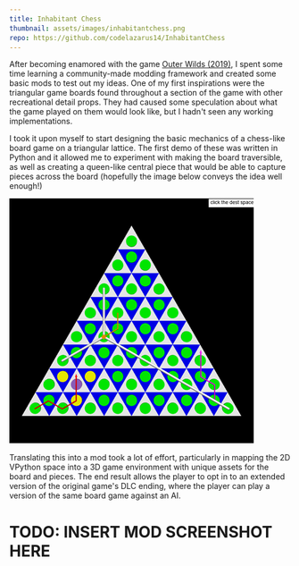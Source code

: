 ```yaml
---
title: Inhabitant Chess
thumbnail: assets/images/inhabitantchess.png
repo: https://github.com/codelazarus14/InhabitantChess
---
```

After becoming enamored with the game [Outer Wilds (2019)](https://store.steampowered.com/app/753640/Outer_Wilds/), I spent some time learning a community-made modding framework and created some basic mods to test out my ideas. One of my first inspirations were the triangular game boards found throughout a section of the game with other recreational detail props. They had caused some speculation about what the game played on them would look like, but I hadn't seen any working implementations.

I took it upon myself to start designing the basic mechanics of a chess-like board game on a triangular lattice. The first demo of these was written in Python and it allowed me to experiment with making the board traversible, as well as creating a queen-like central piece that would be able to capture pieces across the board (hopefully the image below conveys the idea well enough!)

![A screenshot of my first triangular chessboard demo. The queen-like piece is represented by a small circle occupying one of the board's spaces, with long column-like projections extending outward along the points of the occupied triangular space to the edges of the board.](../assets/images/triboardvpython.png)

Translating this into a mod took a lot of effort, particularly in mapping the 2D VPython space into a 3D game environment with unique assets for the board and pieces. The end result allows the player to opt in to an extended version of the original game's DLC ending, where the player can play a version of the same board game against an AI.

# TODO: INSERT MOD SCREENSHOT HERE